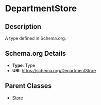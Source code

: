 # DepartmentStore

## Description
A type defined in Schema.org.

## Schema.org Details
- **Type**: Type
- **URI**: https://schema.org/DepartmentStore

## Parent Classes
- [Store](../Store.md)

